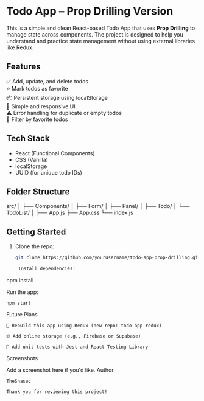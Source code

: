 # Todo App – Prop Drilling Version

This is a simple and clean React-based Todo App that uses **Prop Drilling** to manage state across components. The project is designed to help you understand and practice state management without using external libraries like Redux.

## Features

✅ Add, update, and delete todos  
⭐ Mark todos as favorite  
📦 Persistent storage using localStorage  
🎨 Simple and responsive UI  
⚠️ Error handling for duplicate or empty todos  
🌟 Filter by favorite todos

## Tech Stack

- React (Functional Components)
- CSS (Vanilla)
- localStorage
- UUID (for unique todo IDs)

## Folder Structure

src/
│
├── Components/
│ ├── Form/
│ ├── Panel/
│ ├── Todo/
│ └── TodoList/
│
├── App.js
├── App.css
└── index.js

## Getting Started

1. Clone the repo:

   ```bash
   git clone https://github.com/yourusername/todo-app-prop-drilling.git

    Install dependencies:
   ```

npm install

Run the app:

    npm start

Future Plans

    🔁 Rebuild this app using Redux (new repo: todo-app-redux)

    🌐 Add online storage (e.g., Firebase or Supabase)

    🧪 Add unit tests with Jest and React Testing Library

Screenshots

Add a screenshot here if you'd like.
Author

    TheShasec

    Thank you for reviewing this project!
